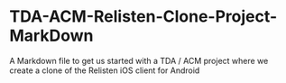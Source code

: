 # TDA-ACM-Relisten-Clone-Project-MarkDown
A Markdown file to get us started with a TDA / ACM project where we create a clone of the Relisten iOS client for Android

